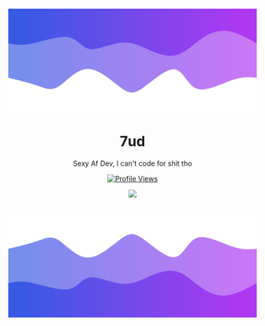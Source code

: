 
![Header](./header.png)

<h1 align="center">7ud</h1>
<p align="center">Sexy Af Dev, I can't code for shit tho</p>
<a href="https://github.com/7ud">
  <p align="center">
    <img src="https://komarev.com/ghpvc/?username=7ud" alt="Profile Views">
  </p>
</a>

<p align="center">
  <img src="https://discord.c99.nl/widget/theme-5/853231522118107177.png" />
  <br />
  <br />
</p>

![Footer](./footer.png)
